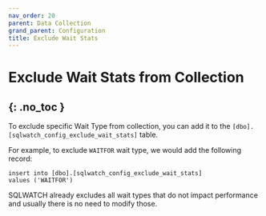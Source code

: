 ```yaml
---
nav_order: 20
parent: Data Collection
grand_parent: Configuration
title: Exclude Wait Stats
---
```


# Exclude Wait Stats from Collection
{: .no_toc }
---

To exclude specific Wait Type from collection, you can add it to the `[dbo].[sqlwatch_config_exclude_wait_stats]` table. 

For example, to exclude `WAITFOR` wait type, we would add the following record:

```
insert into [dbo].[sqlwatch_config_exclude_wait_stats]
values ('WAITFOR')
```
SQLWATCH already excludes all wait types that do not impact performance and usually there is no need to modify those.